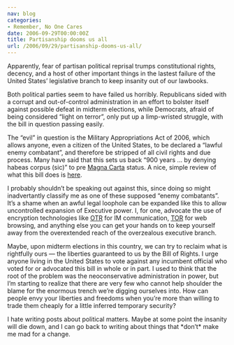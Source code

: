 ```yaml
---
nav: blog
categories:
- Remember, No One Cares
date: 2006-09-29T00:00:00Z
title: Partisanship dooms us all
url: /2006/09/29/partisanship-dooms-us-all/
---
```


Apparently, fear of partisan political reprisal trumps constitutional rights, decency, and a host of other important things in the lastest failure of the United States’ legislative branch to keep insanity out of our lawbooks.

Both political parties seem to have failed us horribly. Republicans sided with a corrupt and out-of-control administration in an effort to bolster itself against possible defeat in midterm elections, while Democrats, afraid of being considered “light on terror”, only put up a limp-wristed struggle, with the bill in question passing easily.

The “evil” in question is the Military Appropriations Act of 2006, which allows anyone, even a citizen of the United States, to be declared a “lawful enemy combatant”, and therefore be stripped of all civil rights and due process. Many have said that this sets us back “900 years … by denying habeas corpus (sic)” to pre [Magna Carta][1] status. A nice, simple review of what this bill does is [here][2].

 [1]: http://en.wikipedia.org/wiki/Magna_Carta
 [2]: http://glenngreenwald.blogspot.com/2006/09/legalization-of-torture-an_115945829460324274.html

I probably shouldn’t be speaking out against this, since doing so might inadvertantly classify me as one of these supposed “enemy combatants”. It’s a shame when an awful legal loophole can be expanded like this to allow uncontrolled expansion of Executive power. I, for one, advocate the use of encryption technologies like [OTR][3] for IM communication, [TOR][4] for web browsing, and anything else you can get your hands on to keep yourself away from the overextended reach of the overzealous executive branch.

 [3]: http://www.cypherpunks.ca/otr/
 [4]: http://tor.eff.org/

Maybe, upon midterm elections in this country, we can try to reclaim what is rightfully ours — the liberties guaranteed to us by the Bill of Rights. I urge anyone living in the United States to vote against any incumbent official who voted for or advocated this bill in whole or in part. I used to think that the root of the problem was the neoconservative administration in power, but I’m starting to realize that there are very few who cannot help shoulder the blame for the enormous trench we’re digging ourselves into. How can people envy your liberties and freedoms when you’re more than willing to trade them cheaply for a little inferred temporary security?

I hate writing posts about political matters. Maybe at some point the insanity will die down, and I can go back to writing about things that \*don’t\* make me mad for a change.
